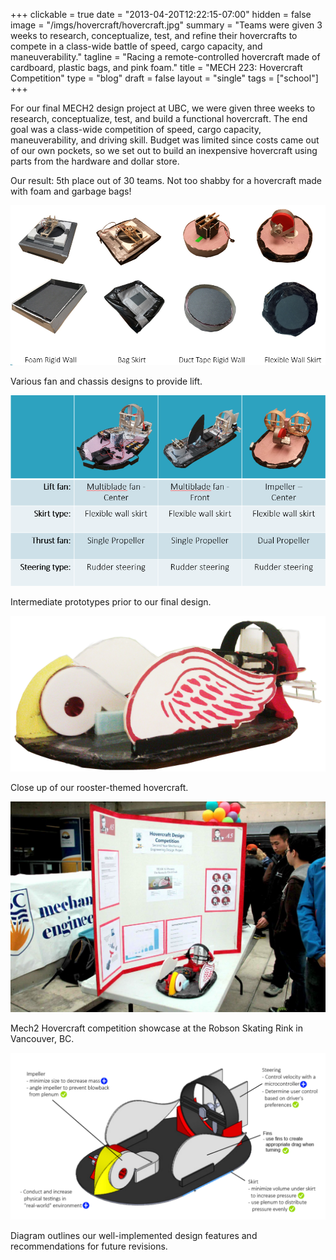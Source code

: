 +++
clickable = true
date = "2013-04-20T12:22:15-07:00"
hidden = false
image = "/imgs/hovercraft/hovercraft.jpg"
summary = "Teams were given 3 weeks to research, conceptualize, test, and refine their hovercrafts to compete in a class-wide battle of speed, cargo capacity, and maneuverability."
tagline = "Racing a remote-controlled hovercraft made of cardboard, plastic bags, and pink foam."
title = "MECH 223: Hovercraft Competition"
type = "blog"
draft = false
layout = "single"
tags = ["school"]
+++

For our final MECH2 design project at UBC, we were given three weeks to research, conceptualize, test, and build a functional hovercraft. The end goal was a class-wide competition of speed, cargo capacity, maneuverability, and driving skill. Budget was limited since costs came out of our own pockets, so we set out to build an inexpensive hovercraft using parts from the hardware and dollar store.

Our result: 5th place out of 30 teams. Not too shabby for a hovercraft made with foam and garbage bags!

<a><img class="img-responsive img-content" src="/imgs/hovercraft/Lift-tests.png" /></a>
<p class="caption">Various fan and chassis designs to provide lift.</p>

<a><img class="img-responsive img-content" src="/imgs/hovercraft/Prototypes.png" /></a>
<p class="caption">Intermediate prototypes prior to our final design.</p>

<a><img class="img-responsive img-content" src="/imgs/hovercraft/Final-Picture1.png" /></a>
<p class="caption">Close up of our rooster-themed hovercraft.</p>

<a><img class="img-responsive img-content" src="/imgs/hovercraft/902707_10200373195283748_1412416824_o-1024x683.jpg" /></a>
<p class="caption">Mech2 Hovercraft competition showcase at the Robson Skating Rink in Vancouver, BC.</p>

<a><img class="img-responsive img-content" src="/imgs/hovercraft/Recommendations1-1024x544.png" /></a>
<p class="caption">Diagram outlines our well-implemented design features and recommendations for future revisions.</p>
